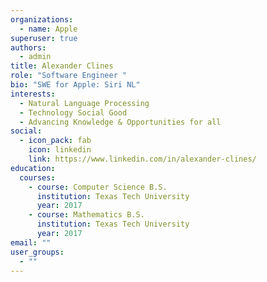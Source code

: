```yaml
---
organizations:
  - name: Apple
superuser: true
authors:
  - admin
title: Alexander Clines
role: "Software Engineer "
bio: "SWE for Apple: Siri NL"
interests:
  - Natural Language Processing
  - Technology Social Good
  - Advancing Knowledge & Opportunities for all
social:
  - icon_pack: fab
    icon: linkedin
    link: https://www.linkedin.com/in/alexander-clines/
education:
  courses:
    - course: Computer Science B.S.
      institution: Texas Tech University
      year: 2017
    - course: Mathematics B.S.
      institution: Texas Tech University
      year: 2017
email: ""
user_groups:
  - ""
---
```

